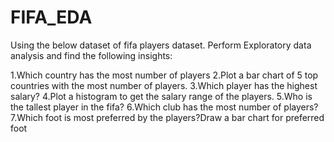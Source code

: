 # FIFA_EDA


Using the below dataset of fifa players dataset. Perform Exploratory data analysis and find the following insights:

1.Which country has the most number of players 
2.Plot a bar chart of 5 top countries with the most number of players. 
3.Which player has the highest salary?
4.Plot a histogram to get the salary range of the players. 
5.Who is the tallest player in the fifa? 
6.Which club has the most number of players? 
7.Which foot is most preferred by the players?Draw a bar chart for preferred foot 
